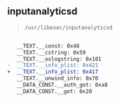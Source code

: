 ## inputanalyticsd

> `/usr/libexec/inputanalyticsd`

```diff

   __TEXT.__const: 0x48
   __TEXT.__cstring: 0x59
   __TEXT.__oslogstring: 0x101
-  __TEXT.__info_plist: 0x421
+  __TEXT.__info_plist: 0x417
   __TEXT.__unwind_info: 0x70
   __DATA_CONST.__auth_got: 0xa8
   __DATA_CONST.__got: 0x20

```
